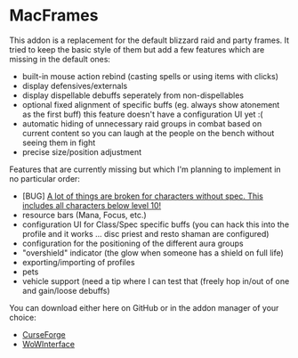 # MacFrames

This addon is a replacement for the default blizzard raid and party frames. It tried to keep the basic style of them but add a few features which are missing in the default ones:

* built-in mouse action rebind (casting spells or using items with clicks)
* display defensives/externals
* display dispellable debuffs seperately from non-dispellables
* optional fixed alignment of specific buffs (eg. always show atonement as the first buff) this feature doesn't have a configuration UI yet :(
* automatic hiding of unnecessary raid groups in combat based on current content so you can laugh at the people on the bench without seeing them in fight
* precise size/position adjustment
 

Features that are currently missing but which I'm planning to implement in no particular order:

* [BUG] [A lot of things are broken for characters without spec. This includes all characters below level 10!](https://github.com/JannesP/MacFrames/issues/19)
* resource bars (Mana, Focus, etc.)
* configuration UI for Class/Spec specific buffs (you can hack this into the profile and it works ... disc priest and resto shaman are configured)
* configuration for the positioning of the different aura groups
* "overshield" indicator (the glow when someone has a shield on full life)
* exporting/importing of profiles
* pets
* vehicle support (need a tip where I can test that (freely hop in/out of one and gain/loose debuffs)

You can download either here on GitHub or in the addon manager of your choice:
* [CurseForge](https://www.curseforge.com/wow/addons/macframes)
* [WoWInterface](https://www.wowinterface.com/downloads/info25739-MacFrames.html)
